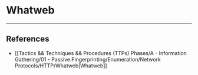 # Whatweb

---
## References

- [[Tactics && Techniques && Procedures (TTPs) Phases/A - Information Gathering/01 - Passive Fingerprinting/Enumeration/Network Protocols/HTTP/Whatweb|Whatweb]]